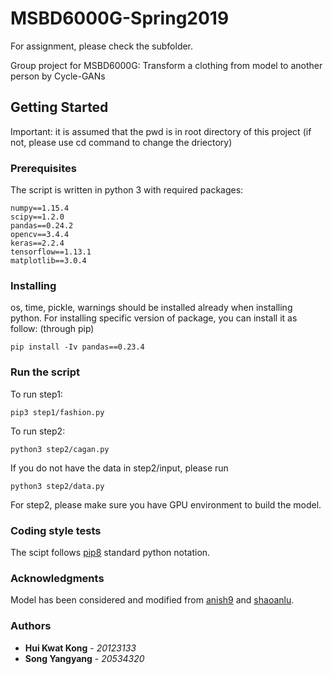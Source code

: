 # MSBD6000G-Spring2019

For assignment, please check the subfolder.

Group project for MSBD6000G: Transform a clothing from model to another person by Cycle-GANs

## Getting Started
Important: it is assumed that the pwd is in root directory of this project (if not, please use cd command to change the driectory)

### Prerequisites
The script is written in python 3 with required packages:
```
numpy==1.15.4
scipy==1.2.0
pandas==0.24.2
opencv==3.4.4
keras==2.2.4
tensorflow==1.13.1
matplotlib==3.0.4
```

### Installing
os, time, pickle, warnings should be installed already when installing python. For installing specific version of package, you can install it as follow: (through pip)
```
pip install -Iv pandas==0.23.4
```

### Run the script

To run step1:
```
pip3 step1/fashion.py
```

To run step2:
```
python3 step2/cagan.py
```

If you do not have the data in step2/input, please run
```
python3 step2/data.py
```
For step2, please make sure you have GPU environment to build the model.

### Coding style tests

The scipt follows [pip8](https://www.python.org/dev/peps/pep-0008/) standard python notation.

### Acknowledgments
Model has been considered and modified from [anish9](https://github.com/anish9/Fashion-AI-segmentation) and [shaoanlu](https://github.com/shaoanlu/Conditional-Analogy-GAN-keras/).

### Authors
* **Hui Kwat Kong** - *20123133*
* **Song Yangyang** - *20534320*
